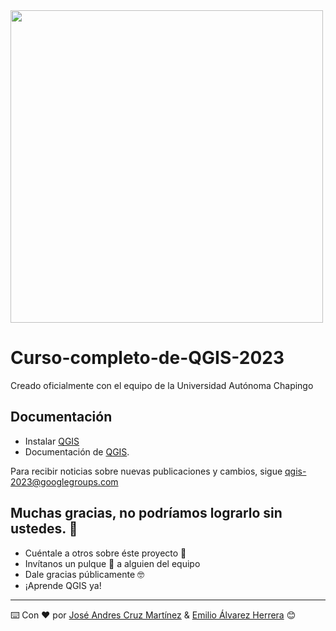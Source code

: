  <img width="500" src="https://remot-technologies.com/wp-content/uploads/2019/12/qgis-logo.png">
</p>

# Curso-completo-de-QGIS-2023
Creado oficialmente con el equipo de la Universidad Autónoma Chapingo

## Documentación

* Instalar [QGIS](https://qgis.org/es/site/forusers/download.html)
* Documentación de [QGIS](https://www.qgis.org/es/docs/index.html).

Para recibir noticias sobre nuevas publicaciones y cambios, sigue [qgis-2023@googlegroups.com](https://groups.google.com/g/qgis-2023)

## Muchas gracias, no podríamos lograrlo sin ustedes. 🎁

* Cuéntale a otros sobre éste proyecto 📢
* Invítanos un pulque 🍺 a alguien del equipo
* Dale gracias públicamente 🤓
* ¡Aprende QGIS ya!

---
⌨️ Con ❤️ por [José Andres Cruz Martínez](https://www.facebook.com/joseandres.cruzmartinez?comment_id=Y29tbWVudDo0NTU2NDM3MDU3NzU4NTYwXzQ1NTk2NDI1NTQxMDQ2Nzc%3D) & [Emilio Álvarez Herrera](https://emilio-ah.web.app) 😊
